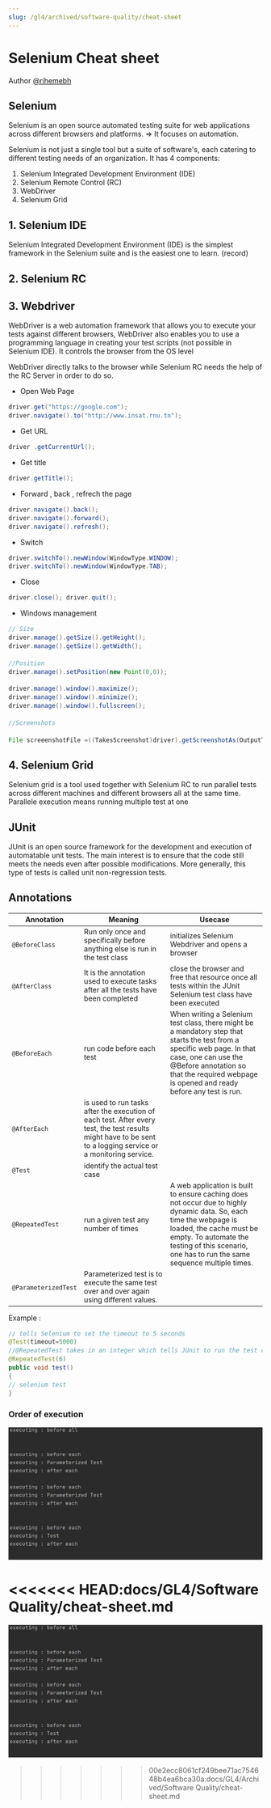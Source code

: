 ```yaml
---
slug: /gl4/archived/software-quality/cheat-sheet
---
```


# Selenium Cheat sheet

Author [@rihemebh](https://github.com/rihemebh)

## Selenium

Selenium is an open source automated testing suite for web applications across different browsers and platforms. => It focuses on automation.

Selenium is not just a single tool but a suite of software's, each catering to different testing needs of an organization. It has 4 components:

1. Selenium Integrated Development Environment (IDE)
2. Selenium Remote Control (RC)
3. WebDriver
4. Selenium Grid

## 1. Selenium IDE

Selenium Integrated Development Environment (IDE) is the simplest framework in the Selenium suite and is the easiest one to learn. (record)

## 2. Selenium RC

## 3. Webdriver

WebDriver is a web automation framework that allows you to execute your tests against different browsers, WebDriver also enables you to use a programming language in creating your test scripts (not possible in Selenium IDE). It controls the browser from the OS level

WebDriver directly talks to the browser while Selenium RC needs the help of the RC Server in order to do so.

- Open Web Page

```Java
driver.get("https://google.com");
driver.navigate().to("http://www.insat.rnu.tn");
```

- Get URL

```Java
driver .getCurrentUrl();
```

- Get title

```Java
driver.getTitle();
```

- Forward , back , refrech the page

```Java
driver.navigate().back();
driver.navigate().forward();
driver.navigate().refresh();
```

- Switch

```Java
driver.switchTo().newWindow(WindowType.WINDOW);
driver.switchTo().newWindow(WindowType.TAB);
```

- Close

```Java
driver.close(); driver.quit();
```

- Windows management

```Java
// Size
driver.manage().getSize().getHeight();
driver.manage().getSize().getWidth();

//Position
driver.manage().setPosition(new Point(0,0));

driver.manage().window().maximize();
driver.manage().window().minimize();
driver.manage().window().fullscreen();

//Screenshots

File screeenshotFile =((TakesScreenshot)driver).getScreenshotAs(OutputType.FILE);
```

## 4. Selenium Grid

Selenium grid is a tool used together with Selenium RC to run parallel tests across different machines and different browsers all at the same time. Parallele execution means running multiple test at one

## JUnit

JUnit is an open source framework for the development and execution of automatable unit tests. The main interest is to ensure that the code still meets the needs even after possible modifications. More generally, this type of tests is called unit non-regression tests.

## Annotations

| Annotation | Meaning | Usecase |
| --- | --- | --- |
| `@BeforeClass` | Run only once and specifically before anything else is run in the test class | initializes Selenium Webdriver and opens a browser |
| `@AfterClass` | It is the annotation used to execute tasks after all the tests have been completed | close the browser and free that resource once all tests within the JUnit Selenium test class have been executed |
| `@BeforeEach` | run code before each test | When writing a Selenium test class, there might be a mandatory step that starts the test from a specific web page. In that case, one can use the @Before annotation so that the required webpage is opened and ready before any test is run. |
| `@AfterEach` | is used to run tasks after the execution of each test. After every test, the test results might have to be sent to a logging service or a monitoring service. |  |
| `@Test` | identify the actual test case |  |
| `@RepeatedTest` | run a given test any number of times | A web application is built to ensure caching does not occur due to highly dynamic data. So, each time the webpage is loaded, the cache must be empty. To automate the testing of this scenario, one has to run the same sequence multiple times. |
| `@ParameterizedTest` | Parameterized test is to execute the same test over and over again using different values. |  |

Example :

```java
// tells Selenium to set the timeout to 5 seconds
@Test(timeout=5000)
//@RepeatedTest takes in an integer which tells JUnit to run the test called “test” 6 times.
@RepeatedTest(6)
public void test()
{
// selenium test
}
```

### Order of execution
![execution](assets/order_of_execution.PNG)

<<<<<<< HEAD:docs/GL4/Software Quality/cheat-sheet.md
=======
![order_of_execution](assets/order_of_execution.png)
>>>>>>> 00e2ecc8061cf249bee71ac754648b4ea6bca30a:docs/GL4/Archived/Software Quality/cheat-sheet.md
